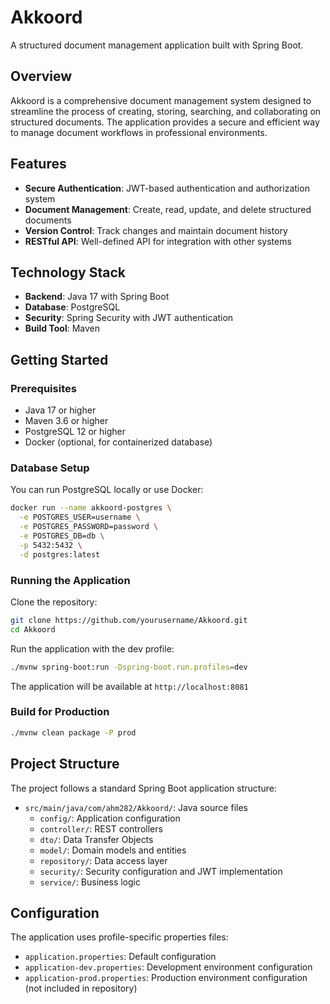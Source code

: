 # Akkoord

A structured document management application built with Spring Boot.

## Overview

Akkoord is a comprehensive document management system designed to streamline the process of creating, storing, searching, and collaborating on structured documents. The application provides a secure and efficient way to manage document workflows in professional environments.

## Features

-   **Secure Authentication**: JWT-based authentication and authorization system
-   **Document Management**: Create, read, update, and delete structured documents
-   **Version Control**: Track changes and maintain document history
-   **RESTful API**: Well-defined API for integration with other systems

## Technology Stack

-   **Backend**: Java 17 with Spring Boot
-   **Database**: PostgreSQL
-   **Security**: Spring Security with JWT authentication
-   **Build Tool**: Maven

## Getting Started

### Prerequisites

-   Java 17 or higher
-   Maven 3.6 or higher
-   PostgreSQL 12 or higher
-   Docker (optional, for containerized database)

### Database Setup

You can run PostgreSQL locally or use Docker:

```bash
docker run --name akkoord-postgres \
  -e POSTGRES_USER=username \
  -e POSTGRES_PASSWORD=password \
  -e POSTGRES_DB=db \
  -p 5432:5432 \
  -d postgres:latest
```

### Running the Application

Clone the repository:

```bash
git clone https://github.com/yourusername/Akkoord.git
cd Akkoord
```

Run the application with the dev profile:

```bash
./mvnw spring-boot:run -Dspring-boot.run.profiles=dev
```

The application will be available at `http://localhost:8081`

### Build for Production

```bash
./mvnw clean package -P prod
```

## Project Structure

The project follows a standard Spring Boot application structure:

-   `src/main/java/com/ahm282/Akkoord/`: Java source files
    -   `config/`: Application configuration
    -   `controller/`: REST controllers
    -   `dto/`: Data Transfer Objects
    -   `model/`: Domain models and entities
    -   `repository/`: Data access layer
    -   `security/`: Security configuration and JWT implementation
    -   `service/`: Business logic

## Configuration

The application uses profile-specific properties files:

-   `application.properties`: Default configuration
-   `application-dev.properties`: Development environment configuration
-   `application-prod.properties`: Production environment configuration (not included in repository)
